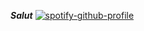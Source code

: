 ***Salut***
[![spotify-github-profile](https://spotify-github-profile.vercel.app/api/view?uid=t2glh70ncjaw3xxwncs01xm96&cover_image=true&theme=novatorem&show_offline=true&background_color=121212&interchange=false&bar_color=53b14f&bar_color_cover=false)](https://spotify-github-profile.vercel.app/api/view?uid=t2glh70ncjaw3xxwncs01xm96&redirect=true)